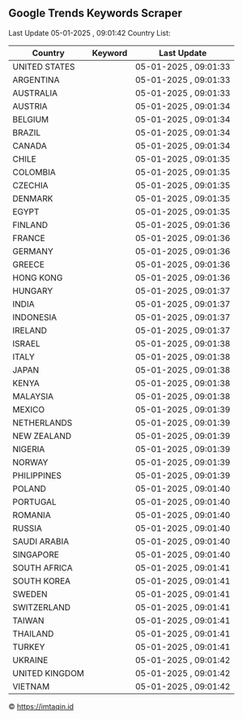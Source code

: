 
## Google Trends Keywords Scraper

Last Update 05-01-2025 , 09:01:42
Country List:

| Country | Keyword | Last Update |
| --- | --- | --- |
| UNITED STATES |  | 05-01-2025 , 09:01:33 |
| ARGENTINA |  | 05-01-2025 , 09:01:33 |
| AUSTRALIA |  | 05-01-2025 , 09:01:33 |
| AUSTRIA |  | 05-01-2025 , 09:01:34 |
| BELGIUM |  | 05-01-2025 , 09:01:34 |
| BRAZIL |  | 05-01-2025 , 09:01:34 |
| CANADA |  | 05-01-2025 , 09:01:34 |
| CHILE |  | 05-01-2025 , 09:01:35 |
| COLOMBIA |  | 05-01-2025 , 09:01:35 |
| CZECHIA |  | 05-01-2025 , 09:01:35 |
| DENMARK |  | 05-01-2025 , 09:01:35 |
| EGYPT |  | 05-01-2025 , 09:01:35 |
| FINLAND |  | 05-01-2025 , 09:01:36 |
| FRANCE |  | 05-01-2025 , 09:01:36 |
| GERMANY |  | 05-01-2025 , 09:01:36 |
| GREECE |  | 05-01-2025 , 09:01:36 |
| HONG KONG |  | 05-01-2025 , 09:01:36 |
| HUNGARY |  | 05-01-2025 , 09:01:37 |
| INDIA |  | 05-01-2025 , 09:01:37 |
| INDONESIA |  | 05-01-2025 , 09:01:37 |
| IRELAND |  | 05-01-2025 , 09:01:37 |
| ISRAEL |  | 05-01-2025 , 09:01:38 |
| ITALY |  | 05-01-2025 , 09:01:38 |
| JAPAN |  | 05-01-2025 , 09:01:38 |
| KENYA |  | 05-01-2025 , 09:01:38 |
| MALAYSIA |  | 05-01-2025 , 09:01:38 |
| MEXICO |  | 05-01-2025 , 09:01:39 |
| NETHERLANDS |  | 05-01-2025 , 09:01:39 |
| NEW ZEALAND |  | 05-01-2025 , 09:01:39 |
| NIGERIA |  | 05-01-2025 , 09:01:39 |
| NORWAY |  | 05-01-2025 , 09:01:39 |
| PHILIPPINES |  | 05-01-2025 , 09:01:39 |
| POLAND |  | 05-01-2025 , 09:01:40 |
| PORTUGAL |  | 05-01-2025 , 09:01:40 |
| ROMANIA |  | 05-01-2025 , 09:01:40 |
| RUSSIA |  | 05-01-2025 , 09:01:40 |
| SAUDI ARABIA |  | 05-01-2025 , 09:01:40 |
| SINGAPORE |  | 05-01-2025 , 09:01:40 |
| SOUTH AFRICA |  | 05-01-2025 , 09:01:41 |
| SOUTH KOREA |  | 05-01-2025 , 09:01:41 |
| SWEDEN |  | 05-01-2025 , 09:01:41 |
| SWITZERLAND |  | 05-01-2025 , 09:01:41 |
| TAIWAN |  | 05-01-2025 , 09:01:41 |
| THAILAND |  | 05-01-2025 , 09:01:41 |
| TURKEY |  | 05-01-2025 , 09:01:41 |
| UKRAINE |  | 05-01-2025 , 09:01:42 |
| UNITED KINGDOM |  | 05-01-2025 , 09:01:42 |
| VIETNAM |  | 05-01-2025 , 09:01:42 |

© https://imtaqin.id
